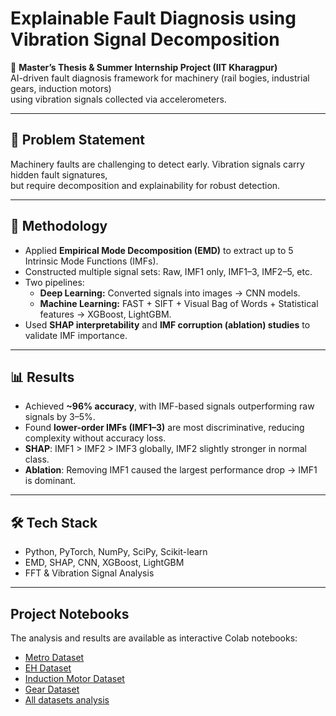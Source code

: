 # Explainable Fault Diagnosis using Vibration Signal Decomposition

📌 **Master’s Thesis & Summer Internship Project (IIT Kharagpur)**  
AI-driven fault diagnosis framework for machinery (rail bogies, industrial gears, induction motors)  
using vibration signals collected via accelerometers.  

---

## 🔬 Problem Statement
Machinery faults are challenging to detect early. Vibration signals carry hidden fault signatures,  
but require decomposition and explainability for robust detection.

---

## 🚀 Methodology
- Applied **Empirical Mode Decomposition (EMD)** to extract up to 5 Intrinsic Mode Functions (IMFs).  
- Constructed multiple signal sets: Raw, IMF1 only, IMF1–3, IMF2–5, etc.  
- Two pipelines:
  - **Deep Learning:** Converted signals into images → CNN models.
  - **Machine Learning:** FAST + SIFT + Visual Bag of Words + Statistical features → XGBoost, LightGBM.
- Used **SHAP interpretability** and **IMF corruption (ablation) studies** to validate IMF importance.

---

## 📊 Results
- Achieved **~96% accuracy**, with IMF-based signals outperforming raw signals by 3–5%.  
- Found **lower-order IMFs (IMF1–3)** are most discriminative, reducing complexity without accuracy loss.  
- **SHAP**: IMF1 > IMF2 > IMF3 globally, IMF2 slightly stronger in normal class.  
- **Ablation**: Removing IMF1 caused the largest performance drop → IMF1 is dominant.  

---

## 🛠️ Tech Stack
- Python, PyTorch, NumPy, SciPy, Scikit-learn  
- EMD, SHAP, CNN, XGBoost, LightGBM  
- FFT & Vibration Signal Analysis  

---

## Project Notebooks
The analysis and results are available as interactive Colab notebooks:
- [Metro Dataset](https://colab.research.google.com/drive/1F0SzVm8ZBbh3JE6w1E6z519LvEOb4DZj?usp=sharing)
- [EH Dataset](https://colab.research.google.com/drive/16pVy-byRyyF14LAa673d5quHoEp7LdCn?usp=sharing)
- [Induction Motor Dataset](https://colab.research.google.com/drive/1Zv7L4g4M5pTZ8KUgLVbgi5CSbQyHjNXV?usp=sharing)
- [Gear Dataset](https://colab.research.google.com/drive/1MOeJe1W1Wj_UiBmvBF1jSKHjuV4VjJD_?usp=sharing)
- [All datasets analysis](https://colab.research.google.com/drive/1qO03MAuDbor7MBtC_tPOdtLXAdJw4Yz7?usp=sharing)


